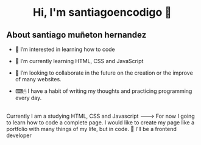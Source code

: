 <div align="center">
<h1 align="center">Hi, I'm <a">santiagoencodigo</a> 👾 </h1>
</div>

## About santiago muñeton hernandez

- 👀 I’m interested in learning how to code
- 🌱 I’m currently learning HTML, CSS and JavaScript
- 💞️ I’m looking to collaborate in the future on the creation or the improve of many websites.

- ⌨🖱 I have a habit of writing my thoughts and practicing programming every day.
<br>
Currently I am a studying HTML, CSS and Javascript ---> For now I going to learn how to code a complete page.
I would like to create my page like a portfolio with many things of my life, but in code. 
👀 I'll be a frontend developer
<!---
santiagomuneton/santiagomuneton is a ✨ special ✨ repository because its `README.md` (this file) appears on your GitHub profile.
You can click the Preview link to take a look at your changes.
--->

